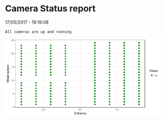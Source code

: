 Camera Status report
================
17/05/2017 - 19:16:08

    All cameras are up and running

![](camreport_files/figure-markdown_github/unnamed-chunk-2-1.png)
